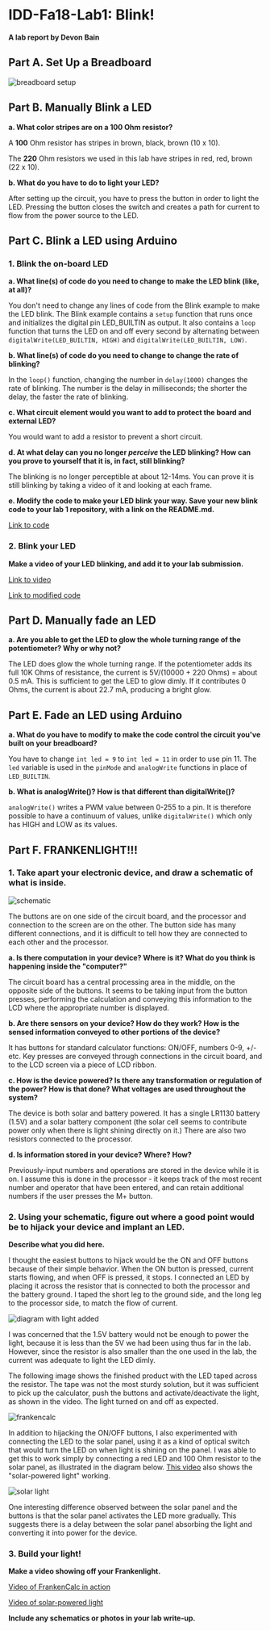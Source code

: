 # IDD-Fa18-Lab1: Blink!

**A lab report by Devon Bain**

## Part A. Set Up a Breadboard

![breadboard setup](img/breadboard_setup.JPG)


## Part B. Manually Blink a LED

**a. What color stripes are on a 100 Ohm resistor?**

A **100** Ohm resistor has stripes in brown, black, brown (10 x 10).

The **220** Ohm resistors we used in this lab have stripes in red, red, brown (22 x 10).
 
**b. What do you have to do to light your LED?**

After setting up the circuit, you have to press the button in order to light the LED. Pressing the button closes the switch and creates a path for current to flow from the power source to the LED.


## Part C. Blink a LED using Arduino

### 1. Blink the on-board LED

**a. What line(s) of code do you need to change to make the LED blink (like, at all)?**

You don't need to change any lines of code from the Blink example to make the LED blink. The Blink example contains a `setup` function that runs once and initializes the digital pin LED_BUILTIN as output. It also contains a `loop` function that turns the LED on and off every second by alternating between `digitalWrite(LED_BUILTIN, HIGH)` and `digitalWrite(LED_BUILTIN, LOW)`.

**b. What line(s) of code do you need to change to change the rate of blinking?**

In the `loop()` function, changing the number in `delay(1000)` changes the rate of blinking. The number is the delay in milliseconds; the shorter the delay, the faster the rate of blinking.

**c. What circuit element would you want to add to protect the board and external LED?**

You would want to add a resistor to prevent a short circuit.
 
**d. At what delay can you no longer *perceive* the LED blinking? How can you prove to yourself that it is, in fact, still blinking?**

The blinking is no longer perceptible at about 12-14ms. You can prove it is still blinking by taking a video of it and looking at each frame.

**e. Modify the code to make your LED blink your way. Save your new blink code to your lab 1 repository, with a link on the README.md.**

[Link to code](scripts/myBlink/myBlink.ino)


### 2. Blink your LED

**Make a video of your LED blinking, and add it to your lab submission.**

[Link to video](https://youtu.be/4oMwgHRqEp0)

[Link to modified code](scripts/blink_pin9/blink_pin9.ino)


## Part D. Manually fade an LED

**a. Are you able to get the LED to glow the whole turning range of the potentiometer? Why or why not?**

The LED does glow the whole turning range. If the potentiometer adds its full 10K Ohms of resistance, the current is 5V/(10000 + 220 Ohms) = about 0.5 mA. This is sufficient to get the LED to glow dimly. If it contributes 0 Ohms, the current is about 22.7 mA, producing a bright glow.

## Part E. Fade an LED using Arduino

**a. What do you have to modify to make the code control the circuit you've built on your breadboard?**

You have to change `int led = 9` to `int led = 11` in order to use pin 11. The `led` variable is used in the `pinMode` and `analogWrite` functions in place of `LED_BUILTIN`.

**b. What is analogWrite()? How is that different than digitalWrite()?**

`analogWrite()` writes a PWM value between 0-255 to a pin. It is therefore possible to have a continuum of values, unlike `digitalWrite()` which only has HIGH and LOW as its values.


## Part F. FRANKENLIGHT!!!

### 1. Take apart your electronic device, and draw a schematic of what is inside. 

![schematic](img/diagram.JPG)

The buttons are on one side of the circuit board, and the processor and connection to the screen are on the other. The button side has many different connections, and it is difficult to tell how they are connected to each other and the processor.

**a. Is there computation in your device? Where is it? What do you think is happening inside the "computer?"**

The circuit board has a central processing area in the middle, on the opposite side of the buttons. It seems to be taking input from the button presses, performing the calculation and conveying this information to the LCD where the appropriate number is displayed.

**b. Are there sensors on your device? How do they work? How is the sensed information conveyed to other portions of the device?**

It has buttons for standard calculator functions: ON/OFF, numbers 0-9, +/- etc. Key presses are conveyed through connections in the circuit board, and to the LCD screen via a piece of LCD ribbon.

**c. How is the device powered? Is there any transformation or regulation of the power? How is that done? What voltages are used throughout the system?**

The device is both solar and battery powered. It has a single LR1130 battery (1.5V) and a solar battery component (the solar cell seems to contribute power only when there is light shining directly on it.) There are also two resistors connected to the processor. 

**d. Is information stored in your device? Where? How?**

Previously-input numbers and operations are stored in the device while it is on. I assume this is done in the processor - it keeps track of the most recent number and operator that have been entered, and can retain additional numbers if the user presses the M+ button.

### 2. Using your schematic, figure out where a good point would be to hijack your device and implant an LED.

**Describe what you did here.**

I thought the easiest buttons to hijack would be the ON and OFF buttons because of their simple behavior. When the ON button is pressed, current starts flowing, and when OFF is pressed, it stops. I connected an LED by placing it across the resistor that is connected to both the processor and the battery ground. I taped the short leg to the ground side, and the long leg to the processor side, to match the flow of current.

![diagram with light added](img/diagram-with-light.jpeg)

I was concerned that the 1.5V battery would not be enough to power the light, because it is less than the 5V we had been using thus far in the lab. However, since the resistor is also smaller than the one used in the lab, the current was adequate to light the LED dimly.

The following image shows the finished product with the LED taped across the resistor. The tape was not the most sturdy solution, but it was sufficient to pick up the calculator, push the buttons and activate/deactivate the light, as shown in the video. The light turned on and off as expected.

![frankencalc](img/frankencalc.JPG)

In addition to hijacking the ON/OFF buttons, I also experimented with connecting the LED to the solar panel, using it as a kind of optical switch that would turn the LED on when light is shining on the panel. I was able to get this to work simply by connecting a red LED and 100 Ohm resistor to the solar panel, as illustrated in the diagram below. [This video](https://youtu.be/aKs-B8LhTnk) also shows the "solar-powered light" working. 

![solar light](img/diagram-solar.JPG)

One interesting difference observed between the solar panel and the buttons is that the solar panel activates the LED more gradually. This suggests there is a delay between the solar panel absorbing the light and converting it into power for the device.

### 3. Build your light!

**Make a video showing off your Frankenlight.**

[Video of FrankenCalc in action](https://youtu.be/QWwZlxGdvoU)

[Video of solar-powered light](https://youtu.be/aKs-B8LhTnk)

**Include any schematics or photos in your lab write-up.**
